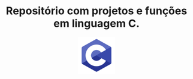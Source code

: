 <center>
  <h1>Repositório com projetos e funções em linguagem C.</h1>
</center>

<div align="center">
 <img src="readme.png" width="100px"> 
 </div>